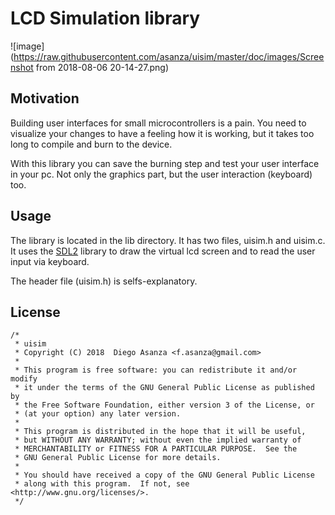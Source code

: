 # LCD Simulation library

![image](https://raw.githubusercontent.com/asanza/uisim/master/doc/images/Screenshot from 2018-08-06 20-14-27.png)

## Motivation

Building user interfaces for small microcontrollers is a pain. You need to
visualize your changes to have a feeling how it is working, but it takes 
too long to compile and burn to the device.

With this library you can save the burning step and test your user interface
in your pc. Not only the graphics part, but the user interaction (keyboard) 
too.

## Usage

The library is located in the lib directory. It has two files, uisim.h and 
uisim.c. It uses the [SDL2](https://www.libsdl.org/index.php) library to draw 
the virtual lcd screen and to read the user input via keyboard.

The header file (uisim.h) is selfs-explanatory.

## License

```
/*
 * uisim
 * Copyright (C) 2018  Diego Asanza <f.asanza@gmail.com>
 * 
 * This program is free software: you can redistribute it and/or modify
 * it under the terms of the GNU General Public License as published by
 * the Free Software Foundation, either version 3 of the License, or
 * (at your option) any later version.
 * 
 * This program is distributed in the hope that it will be useful,
 * but WITHOUT ANY WARRANTY; without even the implied warranty of
 * MERCHANTABILITY or FITNESS FOR A PARTICULAR PURPOSE.  See the
 * GNU General Public License for more details.
 * 
 * You should have received a copy of the GNU General Public License
 * along with this program.  If not, see <http://www.gnu.org/licenses/>.
 */
 ```
